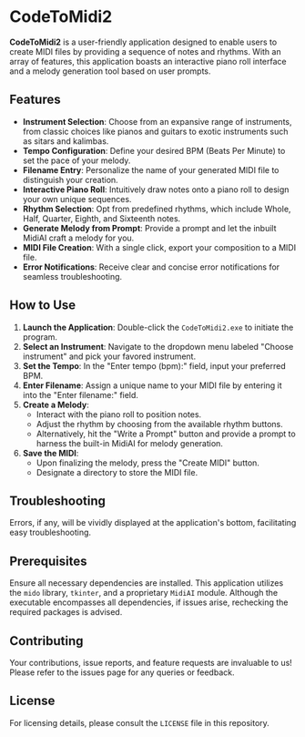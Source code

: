 # CodeToMidi2

**CodeToMidi2** is a user-friendly application designed to enable users to create MIDI files by providing a sequence of notes and rhythms. With an array of features, this application boasts an interactive piano roll interface and a melody generation tool based on user prompts.

## Features

- **Instrument Selection**: Choose from an expansive range of instruments, from classic choices like pianos and guitars to exotic instruments such as sitars and kalimbas.
- **Tempo Configuration**: Define your desired BPM (Beats Per Minute) to set the pace of your melody.
- **Filename Entry**: Personalize the name of your generated MIDI file to distinguish your creation.
- **Interactive Piano Roll**: Intuitively draw notes onto a piano roll to design your own unique sequences.
- **Rhythm Selection**: Opt from predefined rhythms, which include Whole, Half, Quarter, Eighth, and Sixteenth notes.
- **Generate Melody from Prompt**: Provide a prompt and let the inbuilt MidiAI craft a melody for you.
- **MIDI File Creation**: With a single click, export your composition to a MIDI file.
- **Error Notifications**: Receive clear and concise error notifications for seamless troubleshooting.

## How to Use

1. **Launch the Application**: Double-click the `CodeToMidi2.exe` to initiate the program.
2. **Select an Instrument**: Navigate to the dropdown menu labeled "Choose instrument" and pick your favored instrument.
3. **Set the Tempo**: In the "Enter tempo (bpm):" field, input your preferred BPM.
4. **Enter Filename**: Assign a unique name to your MIDI file by entering it into the "Enter filename:" field.
5. **Create a Melody**:
   - Interact with the piano roll to position notes.
   - Adjust the rhythm by choosing from the available rhythm buttons.
   - Alternatively, hit the "Write a Prompt" button and provide a prompt to harness the built-in MidiAI for melody generation.
6. **Save the MIDI**:
   - Upon finalizing the melody, press the "Create MIDI" button.
   - Designate a directory to store the MIDI file.

## Troubleshooting

Errors, if any, will be vividly displayed at the application's bottom, facilitating easy troubleshooting.

## Prerequisites

Ensure all necessary dependencies are installed. This application utilizes the `mido` library, `tkinter`, and a proprietary `MidiAI` module. Although the executable encompasses all dependencies, if issues arise, rechecking the required packages is advised.

## Contributing

Your contributions, issue reports, and feature requests are invaluable to us! Please refer to the issues page for any queries or feedback.

## License

For licensing details, please consult the `LICENSE` file in this repository.

